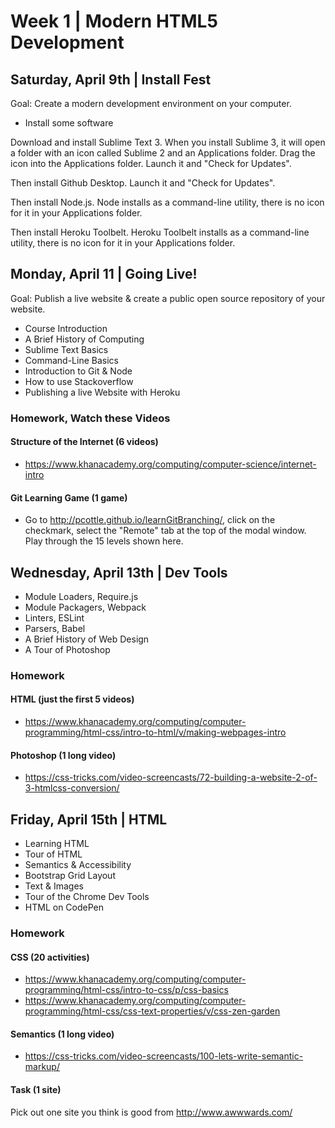 
# Week 1 | Modern HTML5 Development




## Saturday, April 9th | Install Fest

Goal: Create a modern development environment on your computer.

- Install some software

Download and install Sublime Text 3. When you install Sublime 3, it will open a folder with an icon called Sublime 2 and an Applications folder. Drag the icon into the Applications folder. Launch it and "Check for Updates".

Then install Github Desktop. Launch it and "Check for Updates".

Then install Node.js. Node installs as a command-line utility, there is no icon for it in your Applications folder.

Then install Heroku Toolbelt. Heroku Toolbelt installs as a command-line utility, there is no icon for it in your Applications folder.





## Monday, April 11 | Going Live!

Goal: Publish a live website & create a public open source repository of your website.

- Course Introduction
- A Brief History of Computing
- Sublime Text Basics
- Command-Line Basics
- Introduction to Git & Node
- How to use Stackoverflow
- Publishing a live Website with Heroku



### Homework, Watch these Videos

#### Structure of the Internet (6 videos)
- https://www.khanacademy.org/computing/computer-science/internet-intro

#### Git Learning Game (1 game)
- Go to http://pcottle.github.io/learnGitBranching/, click on the checkmark, select the "Remote" tab at the top of the modal window. Play through the 15 levels shown here.



## Wednesday, April 13th | Dev Tools

- Module Loaders, Require.js
- Module Packagers, Webpack
- Linters, ESLint
- Parsers, Babel
- A Brief History of Web Design
- A Tour of Photoshop

### Homework

#### HTML (just the first 5 videos)
- https://www.khanacademy.org/computing/computer-programming/html-css/intro-to-html/v/making-webpages-intro

#### Photoshop (1 long video)
- https://css-tricks.com/video-screencasts/72-building-a-website-2-of-3-htmlcss-conversion/


## Friday, April 15th | HTML

- Learning HTML
- Tour of HTML
- Semantics & Accessibility
- Bootstrap Grid Layout
- Text & Images
- Tour of the Chrome Dev Tools
- HTML on CodePen

### Homework

#### CSS (20 activities)
- https://www.khanacademy.org/computing/computer-programming/html-css/intro-to-css/p/css-basics
- https://www.khanacademy.org/computing/computer-programming/html-css/css-text-properties/v/css-zen-garden

#### Semantics (1 long video)
- https://css-tricks.com/video-screencasts/100-lets-write-semantic-markup/

#### Task (1 site)
Pick out one site you think is good from http://www.awwwards.com/



